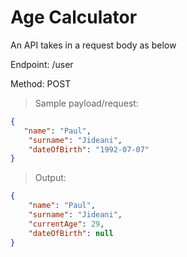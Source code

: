 # Age Calculator
An API takes in a request body as below

Endpoint: /user

Method: POST

>Sample payload/request:
```JSON
{
   "name": "Paul",
    "surname": "Jideani",
    "dateOfBirth": "1992-07-07"
}
```

>Output:
```JSON
{
    "name": "Paul",
    "surname": "Jideani",
    "currentAge": 29,
    "dateOfBirth": null
}
